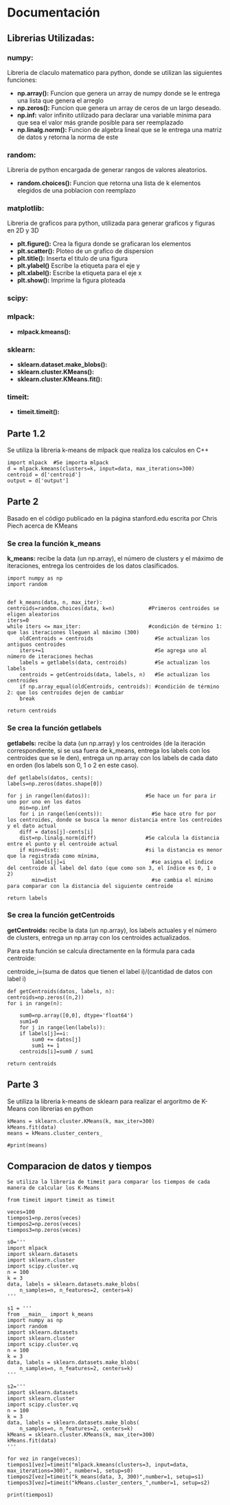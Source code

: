 # Documentación
## Librerias Utilizadas:
### **numpy:**
Libreria de claculo matematico para python, donde se utilizan las siguientes funciones:

- **np.array():** Funcion que genera un array de numpy donde se le entrega una lista que genera el arreglo
- **np.zeros():** Funcion que genera un array de ceros de un largo deseado.
- **np.inf:** valor infinito utilizado para declarar una variable minima para que sea el valor más grande posible para ser reemplazado
- **np.linalg.norm():** Funcion de algebra lineal que se le entrega una matriz de datos y retorna la norma de este


### **random:**
Libreria de python encargada de generar rangos de valores aleatorios.
- **random.choices():** Funcion que retorna una lista de k elementos elegidos de una poblacion con reemplazo
### **matplotlib:** 
Libreria de graficos para python, utilizada para generar graficos y figuras en 2D y 3D
- **plt.figure():** Crea la figura donde se graficaran los elementos
- **plt.scatter():** Ploteo de un grafico de dispersion
- **plt.title():** Inserta el titulo de una figura
- **plt.ylabel()** Escribe la etiqueta para el eje y
- **plt.xlabel():** Escribe la etiqueta para el eje x
- **plt.show():** Imprime la figura ploteada
### **scipy:**
### **mlpack:**
- **mlpack.kmeans():** 
### **sklearn:**
- **sklearn.dataset.make_blobs():**
- **sklearn.cluster.KMeans():**
- **sklearn.cluster.KMeans.fit():**
### **timeit:**
- **timeit.timeit():**

## **Parte 1.2**
Se utiliza la libreria k-means de mlpack que realiza los calculos en C++

    import mlpack  #Se importa mlpack
    d = mlpack.kmeans(clusters=k, input=data, max_iterations=300)
    centroid = d['centroid']
    output = d['output'] 

## **Parte 2**

Basado en el código publicado en la página stanford.edu escrita por Chris Piech acerca de KMeans

### **Se crea la función k_means**

**k_means:** recibe la data (un np.array), el número de clusters y el máximo de iteraciones, entrega los centroides de los datos clasificados.

    import numpy as np
    import random


    def k_means(data, n, max_iter): 
    centroids=random.choices(data, k=n)           #Primeros centroides se eligen aleatorios
    iters=0 
    while iters <= max_iter:                      #condición de término 1: que las iteraciones lleguen al máximo (300)
        oldCentroids = centroids                    #Se actualizan los antiguos centroides
        iters+=1                                    #Se agrega uno al número de iteraciones hechas
        labels = getlabels(data, centroids)         #Se actualizan los labels
        centroids = getCentroids(data, labels, n)   #Se actualizan los centroides
        if np.array_equal(oldCentroids, centroids): #condición de término 2: que los centroides dejen de cambiar
        break
    
    return centroids

### **Se crea la función getlabels**

**getlabels:** recibe la data (un np.array) y los centroides (de la iteración correspondiente, si se usa fuera de k_means, entrega los labels con los centroides que se le den), entrega un np.array con los labels de cada dato en orden (los labels son 0, 1 o 2 en este caso).

    def getlabels(datos, cents): 
    labels=np.zeros(datos.shape[0])

    for j in range(len(datos)):                  #Se hace un for para ir uno por uno en los datos
        min=np.inf                  
        for i in range(len(cents)):                #Se hace otro for por los centroides, donde se busca la menor distancia entre los centroides y el dato actual 
        diff = datos[j]-cents[i]
        dist=np.linalg.norm(diff)                #Se calcula la distancia entre el punto y el centroide actual
        if min>=dist:                            #si la distancia es menor que la registrada como mínima, 
            labels[j]=i                            #se asigna el índice del centroide al label del dato (que como son 3, el índice es 0, 1 o 2)
            min=dist                               #se cambia el mínimo para comparar con la distancia del siguiente centroide
    
    return labels

### **Se crea la función getCentroids**

**getCentroids:** recibe la data (un np.array), los labels actuales y el número de clusters, entrega un np.array con los centroides actualizados.

Para esta función se calcula directamente en la fórmula para cada centroide:

centroide_i=(suma de datos que tienen el label i)/(cantidad de datos con label i)

    def getCentroids(datos, labels, n):
    centroids=np.zeros((n,2))
    for i in range(n):
        
        sum0=np.array([0,0], dtype='float64')
        sum1=0
        for j in range(len(labels)):
        if labels[j]==i:
            sum0 += datos[j]
            sum1 += 1
        centroids[i]=sum0 / sum1

    return centroids

## **Parte 3**
Se utiliza la libreria k-means de sklearn para realizar el argoritmo de K-Means con librerias en python

    kMeans = sklearn.cluster.KMeans(k, max_iter=300)
    kMeans.fit(data)
    means = kMeans.cluster_centers_

    #print(means)

## **Comparacion de datos y tiempos**

    Se utiliza la libreria de timeit para comparar los tiempos de cada manera de calcular los K-Means

    from timeit import timeit as timeit

    veces=100
    tiempos1=np.zeros(veces)
    tiempos2=np.zeros(veces)
    tiempos3=np.zeros(veces)

    s0='''
    import mlpack
    import sklearn.datasets
    import sklearn.cluster
    import scipy.cluster.vq
    n = 100
    k = 3
    data, labels = sklearn.datasets.make_blobs(
        n_samples=n, n_features=2, centers=k)
    '''

    s1 = '''
    from __main__ import k_means
    import numpy as np 
    import random
    import sklearn.datasets
    import sklearn.cluster
    import scipy.cluster.vq
    n = 100
    k = 3
    data, labels = sklearn.datasets.make_blobs(
        n_samples=n, n_features=2, centers=k)
    '''

    s2='''
    import sklearn.datasets
    import sklearn.cluster
    import scipy.cluster.vq
    n = 100
    k = 3
    data, labels = sklearn.datasets.make_blobs(
        n_samples=n, n_features=2, centers=k)
    kMeans = sklearn.cluster.KMeans(k, max_iter=300)
    kMeans.fit(data)
    '''

    for vez in range(veces):
    tiempos1[vez]=timeit("mlpack.kmeans(clusters=3, input=data, max_iterations=300)", number=1, setup=s0)
    tiempos2[vez]=timeit("k_means(data, 3, 300)",number=1, setup=s1)
    tiempos3[vez]=timeit("kMeans.cluster_centers_",number=1, setup=s2)

    print(tiempos1)

